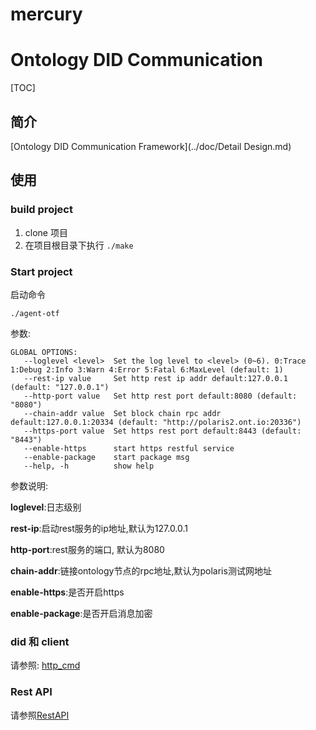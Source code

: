 # mercury

# Ontology DID Communication

[TOC]

## 简介

[Ontology DID Communication Framework](../doc/Detail Design.md)



## 使用

### build project

1. clone 项目
2. 在项目根目录下执行 ```./make```


### Start project

启动命令


```
./agent-otf
```


参数:


```
GLOBAL OPTIONS:
   --loglevel <level>  Set the log level to <level> (0~6). 0:Trace 1:Debug 2:Info 3:Warn 4:Error 5:Fatal 6:MaxLevel (default: 1)
   --rest-ip value     Set http rest ip addr default:127.0.0.1 (default: "127.0.0.1")
   --http-port value   Set http rest port default:8080 (default: "8080")
   --chain-addr value  Set block chain rpc addr default:127.0.0.1:20334 (default: "http://polaris2.ont.io:20336")
   --https-port value  Set https rest port default:8443 (default: "8443")
   --enable-https      start https restful service
   --enable-package    start package msg
   --help, -h          show help

```

参数说明:

**loglevel**:日志级别

**rest-ip**:启动rest服务的ip地址,默认为127.0.0.1

**http-port**:rest服务的端口, 默认为8080

**chain-addr**:链接ontology节点的rpc地址,默认为polaris测试网地址

**enable-https**:是否开启https

**enable-package**:是否开启消息加密



### did 和 client

请参照: [http_cmd](https://git.ont.io/ontid/otf/src/master/cmd/manual.md)



### Rest API

请参照[RestAPI](https://git.ont.io/ontid/otf/src/master/doc/OTF%20RestAPI%20Document.md)

